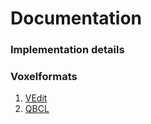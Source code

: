 # Documentation

### Implementation details

### Voxelformats

1. [VEdit](Voxelformats/VEditFormat.md)
2. [QBCL](Voxelformats/QBCL.MD)